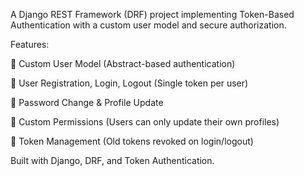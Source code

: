 A Django REST Framework (DRF) project implementing Token-Based Authentication with a custom user model and secure authorization.

Features:

🔹 Custom User Model (Abstract-based authentication)

🔹 User Registration, Login, Logout (Single token per user)

🔹 Password Change & Profile Update

🔹 Custom Permissions (Users can only update their own profiles)

🔹 Token Management (Old tokens revoked on login/logout)

Built with Django, DRF, and Token Authentication.
